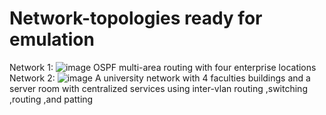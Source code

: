 # Network-topologies ready for emulation

Network 1:
![image](https://github.com/user-attachments/assets/4f2ba416-36a6-4be9-92c3-7dfe127216df)
OSPF multi-area routing with four enterprise locations
Network 2:
![image](https://github.com/user-attachments/assets/36088ee4-1e4e-4b31-8551-e617805d0c34)
A university network with 4 faculties buildings and a server room with centralized services using inter-vlan routing ,switching ,routing ,and patting
